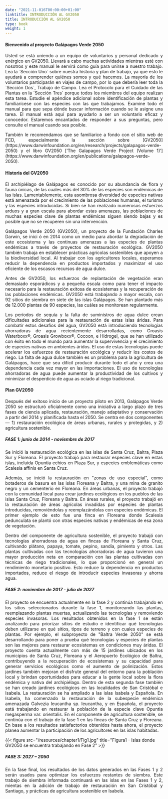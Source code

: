 ```yaml
---
date: "2021-11-016T00:00:00+01:00"
linktitle: INTRODUCCIÓN AL GV2050
title: INTRODUCCIÓN AL GV2050
type: book
weight: 1
---
```


#### Bienvenido al proyecto Galápagos Verde 2050

<p style='text-align:justify;'>
Usted se está uniendo a un equipo de voluntarios y personal dedicado y enérgico en GV2050. Llevará a cabo muchas 
actividades mientras esté con nosotros y este manual le servirá como guía para unirse a nuestro trabajo. Lea la `Sección Uno` sobre nuestra historia y plan de trabajo, ya que esto le ayudará a comprender quiénes somos y qué hacemos. La mayoría de los voluntarios participarán en viajes de campo, por lo que debería leer toda la `Sección Dos`, Trabajo de Campo. Lea el Protocolo para el Cuidado de las Plantas en la `Sección Tres` porque todos los miembros del equipo realizan esta tarea. Estudie el apéndice adicional sobre identificación de plantas y familiarícese con las especies con las que trabajamos. Examine todo el manual para que sepa dónde buscar información cuando se le asigne una tarea. El manual está aquí para ayudarlo a ser un voluntario eficaz y conocedor. Estaremos encantados de responder a sus preguntas, pero consulte el manual cuando sea posible.

<p style='text-align:justify;'>
También le recomendamos que se familiarice a fondo con el sitio web de FCD, especialmente la sección sobre [GV2050](https://www.darwinfoundation.org/en/research/projects/galapagos-verde-2050) y 
el libro GV2050 [‘The Galapagos Verde Project (Volume 1)’](https://www.darwinfoundation.org/en/publications/galapagos-verde-2050). 


#### Historia del GV2050

<p style='text-align:justify;'>
El archipiélago de Galápagos es conocido por su abundancia de flora y fauna únicas, de las cuales más del 30% de las 
especies son endémicas de las islas. Lamentablemente, esta asombrosa diversidad de especies nativas está amenazada 
por el crecimiento de las poblaciones humanas, el turismo y las especies introducidas. Si bien se han realizado numerosos esfuerzos arduos y a gran escala para abordar estas amenazas, las poblaciones de muchas especies clave de plantas endémicas siguen siendo bajas y es posible que no se recuperen sin una intervención.

<p style='text-align:justify;'>
Galápagos Verde 2050 (GV2050), un proyecto de la Fundación Charles Darwin, se inici ó en 2014 como un medio para 
abordar la degradación de este ecosistema y las continuas amenazas a las especies de plantas endémicas a través de 
proyectos de restauración ecológica. GV2050 también trabaja en establecer prácticas agrícolas sostenibles que apoyen a 
la biodiversidad local. Al trabajar con los agricultores locales, esperamos reducir la dependencia en productos importados y maximizar el uso eficiente de los escasos recursos de agua dulce.

<p style='text-align:justify;'>
Antes de GV2050, los esfuerzos de replantación de vegetación eran demasiado esporádicos y a pequeña escala como 
para tener el impacto necesario para la restauración exitosa de ecosistemas y la recuperación de las poblaciones 
endémicas. GV2050 está trabajando a mayor escala, con 92 sitios de siembra en siete de las islas Galápagos. Se han 
plantado más de 12.000 plantas de 90 especies, las cuáles se monitorean regularmente.

<p style='text-align:justify;'>
Los períodos de sequía y la falta de suministros de agua dulce crean dificultades adicionales para la restauración de estas islas áridas. Para combatir estos desafíos del agua, GV2050 está introduciendo tecnologías ahorradoras de agua 
recientemente desarrolladas, como Groasis Waterboxx®, Groasis Growboxx®, Cocoon, e Hidrogel, que se han utilizado 
con éxito en todo el mundo para aumentar la supervivencia y el crecimiento de especies nativas en ambientes áridos. El 
uso de estas tecnologías puede acelerar los esfuerzos de restauración ecológica y reducir los costos de riego. La falta de agua dulce también es un problema para la agricultura de Galápagos, hace que sea difícil producir durante todo el año y crea una dependencia cada vez mayor en las importaciones. El uso de tecnologías ahorradoras de agua puede aumentar la productividad de los cultivos y minimizar el desperdicio de agua as ociado al riego tradicional.


#### Plan GV2050


<p style='text-align:justify;'>
Después del exitoso inicio de un proyecto piloto en 2013, Galápagos Verde 2050 se estructuró oficialmente como una iniciativa a largo plazo de tres fases de ciencia aplicada, restauración, manejo adaptativo y conservación a partir del 2014 y planificada hasta el 2050. Se centra en dos componentes — 1) restauración ecológica de áreas urbanas, rurales y protegidas, y 2) agricultura sostenible.


##### FASE 1: junio de 2014 - noviembre de 2017


<p style='text-align:justify;'>
Se inició la restauración ecológica en las islas de Santa Cruz, Baltra, Plaza Sur y Floreana. El proyecto trabajó para restaurar especies clave en estas islas, incluida Opuntia echios en Plaza Sur, y especies emblemáticas como Scalesia affinis en Santa Cruz.

<p style='text-align:justify;'>
Además, se inició la restauración en "zonas de uso especial", como botaderos de basura en las islas Floreana y Baltra, y una mina de granito negro y un cementerio en Floreana. En áreas urbanas, el proyecto trabajó con la comunidad local para crear jardines ecológicos en los pueblos de las islas Santa Cruz, Floreana y Baltra. En áreas rurales, el proyecto trabajó en la restauración de áreas agrícolas invadidas por especies de plantas introducidas, removiéndolas y reemplazándolas con especies endémicas. El primer ejemplo de esto fue una finca en Floreana donde Scalesia pedunculata se plantó con otras especies nativas y endémicas de esa zona de vegetación.

<p style='text-align:justify;'>
Dentro del componente de agricultura sostenible, el proyecto trabajó con tecnologías ahorradoras de agua en fincas de Floreana y Santa Cruz, cultivando plátano, papaya, tomate, pepino, sandía, pimiento y otros. Las plantas cultivadas con las tecnologías ahorradoras de agua tuvieron una mayor producción neta en comparación con las plantas cultivadas con técnicas de riego tradicionales, lo que proporcionó en general un rendimiento monetario positivo. Esto reduce la dependencia en productos importados, reduce el riesgo de introducir especies invasoras y ahorra agua.


##### FASE 2: noviembre de 2017 - julio de 2027

<p style='text-align:justify;'>
El proyecto se encuentra actualmente en la fase 2 y continúa trabajando en los sitios seleccionados durante la fase 1, monitoreando las plantas, reemplazando plantas muertas, actualizando las tecnologías y removiendo especies invasoras. Los resultados obtenidos en la fase 1 se están analizando para priorizar sitios de estudio e identificar qué tecnologías deben utilizarse en qué sitios, tipos de terreno y con cuales especies de plantas. Por ejemplo, el subproyecto de "Baltra Verde 2050" se está desarrollando para poner a prueba qué tecnologías y especies de plantas son las mejores para restaurar ecosistemas en condiciones muy áridas.
El proyecto cuenta actualmente con más de 15 jardines ubicados en los municipios de Santa Cruz, Floreana y el Aeropuerto Ecológico de Baltra, contribuyendo a la recuperación de ecosistemas y su capacidad para generar servicios ecológicos como el aumento de polinización. Estos jardines también mejoran el disfrute general del entorno para la población local y brindan oportunidades para educar a la gente local sobre la flora endémica y nativa del archipiélago. Dentro de esta segunda fase también se han creado jardines ecológicos en las localidades de San Cristóbal e Isabela.
La restauración se ha ampliado a las islas Isabela y Española. En Isabela, ha comenzado la restauración de la subespecie endémica amenazada Galvezia leucantha sp. leucantha, y en Española, el proyecto está trabajando en restaurar la población de la especie clave Opuntia megasperma var. orientalis. En el componente de agricultura sostenible, se continúa con el trabajo de la fase 1 en las fincas de Santa Cruz y Floreana. En base a los resultados satisfactorios obtenidos hasta ahora, el proyecto planea aumentar la participación de los agricultores en las islas habitadas.

{{< figure src="/resources/chapter1/Fig1.jpg" title="Figura1 - Islas donde GV2050 se encuentra trabajando en Fase 2" >}}


##### FASE 3: 2027 – 2050

<p style='text-align:justify;'>
En la fase final, los resultados de los datos generados en las Fases 1 y 2 serán usados para optimizar los esfuerzos restantes de siembra. Este trabajo de siembra informada continuará en las islas en las Fases 1 y 2, mientas en la adición de trabajo de restauración en San Cristóbal y Santiago, y prácticas de agricultura sostenible en Isabela.

